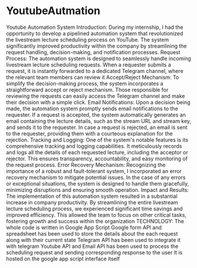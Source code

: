 # YoutubeAutmation
Youtube Automation System
Introduction: 
 During my internship, I had the opportunity to develop a pipelined automation system that revolutionized the livestream lecture scheduling process on YouTube. The system significantly improved productivity within the company by streamlining the request handling, decision-making, and notification processes.
Request Process: The automation system is designed to seamlessly handle incoming livestream lecture scheduling requests. When a requester submits a request, it is instantly forwarded to a dedicated Telegram channel, where the relevant team members can review it
Accept/Reject Mechanism: To simplify the decision-making process, the system incorporates a straightforward accept or reject mechanism. Those responsible for reviewing the requests can easily access the Telegram channel and make their decision with a simple click.
Email Notifications: Upon a decision being made, the automation system promptly sends email notifications to the requester. If a request is accepted, the system automatically generates an email containing the lecture details, such as the stream URL and stream key, and sends it to the requester. In case a request is rejected, an email is sent to the requester, providing them with a courteous explanation for the rejection.
Tracking and Logging: One of the system's notable features is its comprehensive tracking and logging capabilities. It meticulously records and logs all the details of each requested lecture, including the acceptor or rejector. This ensures transparency, accountability, and easy monitoring of the request process.
Error Recovery Mechanism: Recognizing the importance of a robust and fault-tolerant system, I incorporated an error recovery mechanism to mitigate potential issues. In the case of any errors or exceptional situations, the system is designed to handle them gracefully, minimizing disruptions and ensuring smooth operation.
Impact and Results: The implementation of this automation system resulted in a substantial increase in company productivity. By streamlining the entire livestream lecture scheduling process, we experienced significant time savings and improved efficiency. This allowed the team to focus on other critical tasks, fostering growth and success within the organization
TECHNOLOGY: 
The whole code is written in Google App Script 
Google form API and spreadsheet has been used to store the details about the each request along with their current state
Telegram API has been used to integrate it with telegram
Youtube API and Email API has been used to process the scheduling request and sending corresponding response to the user
It is hosted on the google app script interface itself
